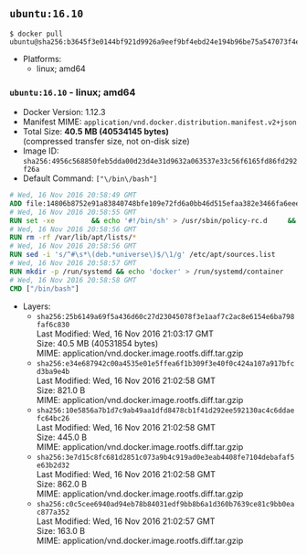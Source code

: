 ## `ubuntu:16.10`

```console
$ docker pull ubuntu@sha256:b3645f3e0144bf921d9926a9eef9bf4ebd24e194b96be75a547073f4e2f35870
```

-	Platforms:
	-	linux; amd64

### `ubuntu:16.10` - linux; amd64

-	Docker Version: 1.12.3
-	Manifest MIME: `application/vnd.docker.distribution.manifest.v2+json`
-	Total Size: **40.5 MB (40534145 bytes)**  
	(compressed transfer size, not on-disk size)
-	Image ID: `sha256:4956c568850feb5dda00d23d4e31d9632a063537e33c56f6165fd86fd292f26a`
-	Default Command: `["\/bin\/bash"]`

```dockerfile
# Wed, 16 Nov 2016 20:58:49 GMT
ADD file:14806b8752e91a83840748bfe109e72fd6a0bb46d515efaa382e3466fa6eeed7 in / 
# Wed, 16 Nov 2016 20:58:55 GMT
RUN set -xe 		&& echo '#!/bin/sh' > /usr/sbin/policy-rc.d 	&& echo 'exit 101' >> /usr/sbin/policy-rc.d 	&& chmod +x /usr/sbin/policy-rc.d 		&& dpkg-divert --local --rename --add /sbin/initctl 	&& cp -a /usr/sbin/policy-rc.d /sbin/initctl 	&& sed -i 's/^exit.*/exit 0/' /sbin/initctl 		&& echo 'force-unsafe-io' > /etc/dpkg/dpkg.cfg.d/docker-apt-speedup 		&& echo 'DPkg::Post-Invoke { "rm -f /var/cache/apt/archives/*.deb /var/cache/apt/archives/partial/*.deb /var/cache/apt/*.bin || true"; };' > /etc/apt/apt.conf.d/docker-clean 	&& echo 'APT::Update::Post-Invoke { "rm -f /var/cache/apt/archives/*.deb /var/cache/apt/archives/partial/*.deb /var/cache/apt/*.bin || true"; };' >> /etc/apt/apt.conf.d/docker-clean 	&& echo 'Dir::Cache::pkgcache ""; Dir::Cache::srcpkgcache "";' >> /etc/apt/apt.conf.d/docker-clean 		&& echo 'Acquire::Languages "none";' > /etc/apt/apt.conf.d/docker-no-languages 		&& echo 'Acquire::GzipIndexes "true"; Acquire::CompressionTypes::Order:: "gz";' > /etc/apt/apt.conf.d/docker-gzip-indexes 		&& echo 'Apt::AutoRemove::SuggestsImportant "false";' > /etc/apt/apt.conf.d/docker-autoremove-suggests
# Wed, 16 Nov 2016 20:58:56 GMT
RUN rm -rf /var/lib/apt/lists/*
# Wed, 16 Nov 2016 20:58:56 GMT
RUN sed -i 's/^#\s*\(deb.*universe\)$/\1/g' /etc/apt/sources.list
# Wed, 16 Nov 2016 20:58:57 GMT
RUN mkdir -p /run/systemd && echo 'docker' > /run/systemd/container
# Wed, 16 Nov 2016 20:58:58 GMT
CMD ["/bin/bash"]
```

-	Layers:
	-	`sha256:25b6149a69f5a436d60c27d23045078f3e1aaf7c2ac8e6154e6ba798faf6c830`  
		Last Modified: Wed, 16 Nov 2016 21:03:17 GMT  
		Size: 40.5 MB (40531854 bytes)  
		MIME: application/vnd.docker.image.rootfs.diff.tar.gzip
	-	`sha256:e34e687942c00a4535e01e5ffea6f1b309f3e40f0c424a107a917bfcd3ba9e4b`  
		Last Modified: Wed, 16 Nov 2016 21:02:58 GMT  
		Size: 821.0 B  
		MIME: application/vnd.docker.image.rootfs.diff.tar.gzip
	-	`sha256:10e5856a7b1d7c9ab49aa1dfd8478cb1f41d292ee592130ac4c6ddaefc64bc26`  
		Last Modified: Wed, 16 Nov 2016 21:02:58 GMT  
		Size: 445.0 B  
		MIME: application/vnd.docker.image.rootfs.diff.tar.gzip
	-	`sha256:3e7d15c8fc681d2851c073a9b4c919ad0e3eab4408fe7104debafaf5e63b2d32`  
		Last Modified: Wed, 16 Nov 2016 21:02:58 GMT  
		Size: 862.0 B  
		MIME: application/vnd.docker.image.rootfs.diff.tar.gzip
	-	`sha256:c0c5cee6940ad94eb78b84031edf9bb8b6a1d360b7639ce81c9bb0eac877a352`  
		Last Modified: Wed, 16 Nov 2016 21:02:57 GMT  
		Size: 163.0 B  
		MIME: application/vnd.docker.image.rootfs.diff.tar.gzip
